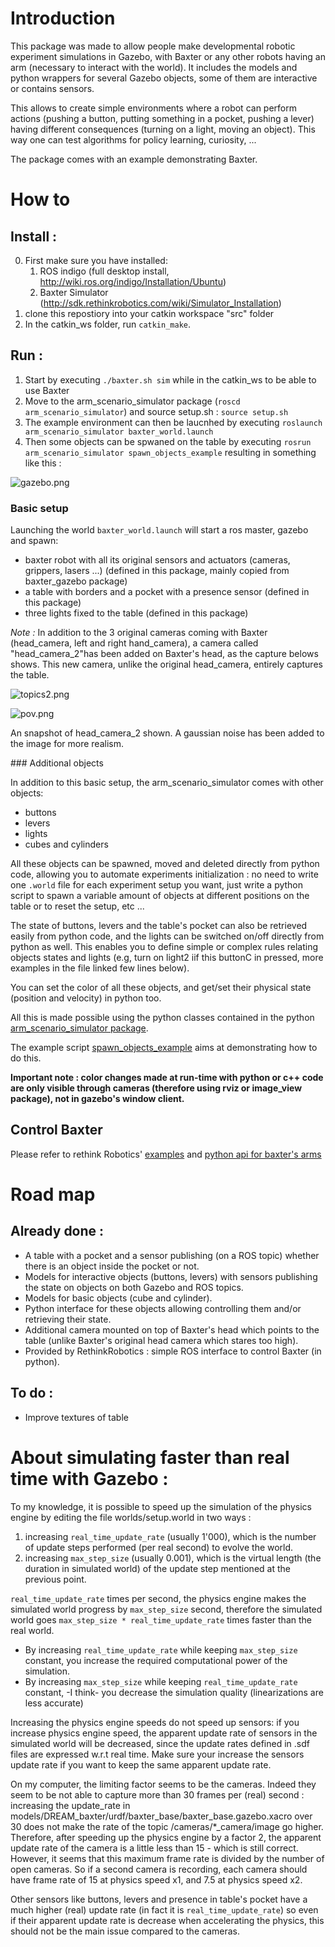 # Introduction

This package was made to allow people make developmental robotic experiment simulations in Gazebo, with Baxter or any other robots having an arm (necessary to interact with the world).
It includes the models and python wrappers for several Gazebo objects, some of them are interactive or contains sensors.

This allows to create simple environments where a robot can perform actions (pushing a button, putting something in a pocket, pushing a lever) having different consequences (turning on a light, moving an object).
This way one can test algorithms for policy learning, curiosity, ...

The package comes with an example demonstrating Baxter.

# How to

## Install :
0. First make sure you have installed:
    1. ROS indigo (full desktop install, http://wiki.ros.org/indigo/Installation/Ubuntu)
    2. Baxter Simulator (http://sdk.rethinkrobotics.com/wiki/Simulator_Installation)
1. clone this repostiory into your catkin workspace "src" folder
2. In the catkin_ws folder, run ```catkin_make```.


## Run :
1. Start by executing ```./baxter.sh sim``` while in the catkin_ws to be able to use Baxter
2. Move to the arm_scenario_simulator package (```roscd arm_scenario_simulator```) and source setup.sh : ```source setup.sh```
3. The example environment can then be laucnhed by executing ```roslaunch arm_scenario_simulator baxter_world.launch``` 
4. Then some objects can be spwaned on the table by executing ```rosrun arm_scenario_simulator spawn_objects_example``` resulting in something like this :

![gazebo.png](https://bitbucket.org/repo/GLdKKe/images/874311045-gazebo.png)

### Basic setup
Launching the world `baxter_world.launch` will start a ros master, gazebo and spawn:

- baxter robot with all its original sensors and actuators (cameras, grippers, lasers ...) (defined in this package, mainly copied from baxter_gazebo package)
- a table with borders and a pocket with a presence sensor (defined in this package)
- three lights fixed to the table (defined in this package)

*Note :* In addition to the 3 original cameras coming with Baxter (head_camera, left and right hand_camera), a camera called "head_camera_2"has been added on Baxter's head, as the capture belows shows. This new camera, unlike the original head_camera, entirely captures the table.

![topics2.png](https://bitbucket.org/repo/GLdKKe/images/655402798-topics2.png)

![pov.png](https://bitbucket.org/repo/GLdKKe/images/2147259962-pov.png)

An snapshot of head_camera_2 shown. A gaussian noise has been added to the image for more realism.

### Additional objects

In addition to this basic setup, the arm_scenario_simulator comes with other objects:

- buttons
- levers
- lights
- cubes and cylinders

All these objects can be spawned, moved and deleted directly from python code, allowing you to automate experiments initialization : no need to write one `.world` file for each experiment setup you want, just write a python script to spawn a variable amount of objects at different positions on the table or to reset the setup, etc ...

The state of buttons, levers and the table's pocket can also be retrieved easily from python code, and the lights can be switched on/off directly from python as well. This enables you to define simple or complex rules relating objects states and lights (e.g, turn on light2 iif this buttonC in pressed, more examples in the file linked few lines below).

You can set the color of all these objects, and get/set their physical state (position and velocity) in python too.

All this is made possible using the python classes contained in the python [arm_scenario_simulator package](https://bitbucket.org/u2isir/arm_scenario_simulator/src/8d92c844061e778f5237e0dc58fe971463a7594d/src/arm_scenario_simulator/?at=master).

The example script [spawn_objects_example](https://bitbucket.org/u2isir/arm_scenario_simulator/src/1685739a91dc1a0840ca1bd89dc1bc6fcdefdd0f/scripts/spawn_objects_example?at=master&fileviewer=file-view-default) aims at demonstrating how to do this.

**Important note : color changes made at run-time with python or c++ code are only visible through cameras (therefore using rviz or image_view package), not in gazebo's window client.**


## Control Baxter
Please refer to rethink Robotics' [examples](https://github.com/RethinkRobotics/baxter_examples) and [python api for baxter's arms](http://api.rethinkrobotics.com/baxter_interface/html/index.html)

# Road map

## Already done : 
* A table with a pocket and a sensor publishing (on a ROS topic) whether there is an object inside the pocket or not.
* Models for interactive objects (buttons, levers) with sensors publishing the state on objects on both Gazebo and ROS topics.
* Models for basic objects (cube and cylinder).
* Python interface for these objects allowing controlling them and/or retrieving their state.
* Additional camera mounted on top of Baxter's head which points to the table (unlike Baxter's original head camera which stares too high).
* Provided by RethinkRobotics : simple ROS interface to control Baxter (in python).

## To do :
* Improve textures of table

# About simulating faster than real time with Gazebo :

To my knowledge, it is possible to speed up the simulation of the physics engine by editing the file worlds/setup.world in two ways :

1. increasing ```real_time_update_rate``` (usually 1'000), which is the number of update steps performed (per real second) to evolve the world.
2. increasing ```max_step_size``` (usually 0.001), which is the virtual length (the duration in simulated world) of the update step mentioned at the previous point.

```real_time_update_rate``` times per second, the physics engine makes the simulated world progress by ```max_step_size``` second, therefore the simulated world goes ```max_step_size * real_time_update_rate``` times faster than the real world.

* By increasing ```real_time_update_rate``` while keeping ```max_step_size``` constant, you increase the required computational power of the simulation.
* By increasing ```max_step_size``` while keeping ```real_time_update_rate``` constant, -I think- you decrease the simulation quality (linearizations are less accurate)

Increasing the physics engine speeds do not speed up sensors: if you increase physics engine speed, the apparent update rate of sensors in the simulated world will be decreased, since the update rates defined in .sdf files are expressed w.r.t real time. Make sure your increase the sensors update rate if you want to keep the same apparent update rate.

On my computer, the limiting factor seems to be the cameras. Indeed they seem to be not able to capture more than 30 frames per (real) second : increasing the update_rate in models/DREAM_baxter/urdf/baxter_base/baxter_base.gazebo.xacro over 30 does not make the rate of the topic /cameras/*_camera/image go higher. Therefore, after speeding up the physics engine by a factor 2, the apparent update rate of the camera is a little less than 15 - which is still correct. However, it seems that this maximum frame rate is divided by the number of open cameras. So if a second camera is recording, each camera should have frame rate of 15 at physics speed x1, and 7.5 at physics speed x2. 

Other sensors like buttons, levers and presence in table's pocket have a much higher (real) update rate (in fact it is ```real_time_update_rate```) so even if their apparent update rate is decrease when accelerating the physics, this should not be the main issue compared to the cameras.